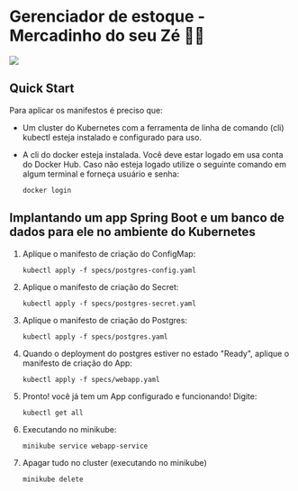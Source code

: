 # Gerenciador de estoque - Mercadinho do seu Zé 👋🥸
<div  display="flex" , align="center"> 
<p align="left">
  <a href="https://skillicons.dev">
    <img src="https://skillicons.dev/icons?i=git,java,spring,postgres,docker,kubernetes" />
  </a>
</p>
</div>

## Quick Start
Para aplicar os manifestos é preciso que:
- Um cluster do Kubernetes com a ferramenta de linha de comando (cli) kubectl esteja instalado e configurado para uso.
- A cli do docker esteja instalada. Você deve estar logado em usa conta do Docker Hub. Caso não esteja logado utilize o
  seguinte comando em algum terminal e forneça usuário e senha:
  
  ```
  docker login
  ```
## Implantando um app Spring Boot e um banco de dados para ele no ambiente do Kubernetes
1. Aplique o manifesto de criação do ConfigMap:
   
   ```
   kubectl apply -f specs/postgres-config.yaml
   ```
3. Aplique o manifesto de criação do Secret:
 
   ```
   kubectl apply -f specs/postgres-secret.yaml
   ```
5. Aplique o manifesto de criação do Postgres:

   ```
   kubectl apply -f specs/postgres.yaml
   ```

3. Quando o deployment do postgres estiver no estado "Ready", aplique o manifesto de criação do App:
   
   ```
   kubectl apply -f specs/webapp.yaml
   ```
4. Pronto! você já tem um App configurado e funcionando! Digite:
   ```
   kubectl get all
   ```
5. Executando no minikube:
   ```
   minikube service webapp-service
   ```

6. Apagar tudo no cluster (executando no minikube)
   ```
   minikube delete
   ```
